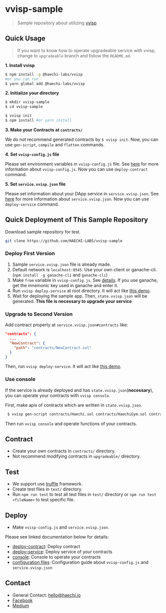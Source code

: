 # vvisp-sample

> Sample repository about utilizing [vvisp](https://github.com/HAECHI-LABS/vvisp)

## Quick Usage

>If you want to know how to operate upgradeable service with vvisp, change to `upgradeable` branch and follow the `README.md`.

**1. Install vvisp**
```bash
$ npm install -g @haechi-labs/vvisp
#or you can run
$ yarn global add @haechi-labs/vvisp
```
**2. Initialize your directory**
```bash
$ mkdir vvisp-sample
$ cd vvisp-sample

$ vvisp init
$ npm install #or yarn install
```
**3. Make your Contracts at `contracts/`**

We do not recommend generated contracts by `$ vvisp init`.
Now, you can use `gen-script`, `compile` and `flatten` commands.

**4. Set `vvisp-config.js` file**

Please set environment variables in `vvisp-config.js` file.
See [here](https://github.com/HAECHI-LABS/vvisp/blob/dev/CONFIGURATION.md#config) for more information about `vvisp-config.js`.
Now you can use `deploy-contract` command.

**5. Set `service.vvisp.json` file**

Please set information about your DApp service in `service.vvisp.json`.
See [here](https://github.com/HAECHI-LABS/vvisp/blob/dev/CONFIGURATION.md#service) for more information about `service.vvisp.json`.
Now you can use `deploy-service` command.


## Quick Deployment of This Sample Repository
Download sample repository for test.
```bash
git clone https://github.com/HAECHI-LABS/vvisp-sample
```
### Deploy First Version

1. Sample `service.vvisp.json` file is already made.
1. Default network is `localhost:8545`.
Use your own client or ganache-cli. (`npm install -g ganache-cli` and `ganache-cli`)
1. Make `from` variable in `vvisp-config.js`. See [details](https://github.com/HAECHI-LABS/vvisp/blob/dev/CONFIGURATION.md#vvisp-configjs).
If you use ganache, get the mnemonic key used in ganache and enter it.
1. Run `vvisp deploy-service` at root directory.
It will act like [this demo](https://youtu.be/tEpBaaZDGpw).
1. Wait for deploying the sample app.
Then, `state.vvisp.json` will be generated. **This file is necessary to upgrade your service**

### Upgrade to Second Version
Add contract property at `service.vvisp.json#contracts` like:
```json
"contracts": {
  ...
  "NewContract": {
    "path": "contracts/NewContract.sol"
  }
}
```

Then, run `vvisp deploy-service`.
It will act like [this demo](https://youtu.be/f4WaBhsk_IQ).

### Use console
If the service is already deployed and has `state.vvisp.json`(**necessary**), you can operate your contracts with `vvisp console`.

First, make apis of contracts which are written in `state.vvisp.json`.
```bash
 $ vvisp gen-script contracts/Haechi.sol contracts/HaechiGym.sol contracts/SampleToken.sol
```

Then run `vvisp console` and operate functions of your contracts.

## Contract

- Create your own contracts in `contracts/` directory.
- Not recommend modifying contracts in `upgradeable/` directory.

## Test

- We support use [truffle](https://truffleframework.com/truffle) framework.
- Create test files in `test/` directory.
- Run `npm run test` to test all test files in `test/` directory or `npm run test <fileName>` to test specific file.

## Deploy

- Make `vvisp-config.js` and `service.vvisp.json`.

Please see linked documentation below for details:
- [deploy-contract](https://github.com/HAECHI-LABS/vvisp/commands/README.md#deploy-contract): Deploy contract
- [deploy-service](https://github.com/HAECHI-LABS/vvisp/commands/README.md#deploy-service): Deploy service of your contracts
- [console](https://github.com/HAECHI-LABS/vvisp/commands/README.md#console): Console to operate your contracts
- [configuration files](https://github.com/HAECHI-LABS/vvisp/CONFIGURATION.md): Configuration guide about `vvisp-config.js` and `service.vvisp.json`

## Contact 

- General Contact: hello@haechi.io
- [Facebook](https://www.facebook.com/HAECHILABS/)
- [Medium](https://medium.com/haechi-labs)
